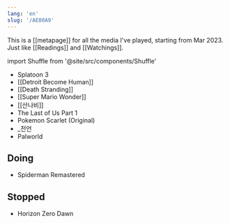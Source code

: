```yaml
---
lang: 'en'
slug: '/AE80A9'
---
```


This is a [[metapage]] for all the media I've played, starting from Mar 2023. Just like [[Readings]] and [[Watchings]].

import Shuffle from '@site/src/components/Shuffle'

<Shuffle>

- Splatoon 3
- [[Detroit Become Human]]
- [[Death Stranding]]
- [[Super Mario Wonder]]
- [[산나비]]
- The Last of Us Part 1
- Pokemon Scarlet (Original)
- \_전언
- Palworld

</Shuffle>

## Doing

- Spiderman Remastered

## Stopped

- Horizon Zero Dawn
